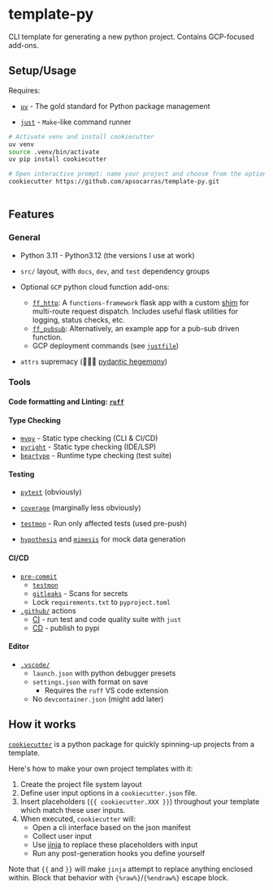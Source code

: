 # template-py

CLI template for generating a new python project. Contains GCP-focused add-ons.

## Setup/Usage

Requires:

* [`uv`](https://docs.astral.sh/uv/) - The gold standard for Python package management

* [`just`](https://github.com/casey/just) - `Make`-like command runner

```bash
# Activate venv and install cookiecutter 
uv venv 
source .venv/bin/activate
uv pip install cookiecutter 

# Open interactive prompt: name your project and choose from the options
cookiecutter https://github.com/apsocarras/template-py.git 
 
```

## Features

### General

* Python 3.11 - Python3.12 (the versions I use at work)
* `src/` layout, with `docs`, `dev`, and `test` dependency groups

* Optional `GCP` python cloud function add-ons:
  * [`ff_http`]({{cookiecutter.project_name}}/_cookie_features/ff_http): A `functions-framework` flask app with a custom [shim]({{cookiecutter.project_name}}/_cookie_features/ff_http/utils/multiroute_context.py) for multi-route request dispatch. Includes useful flask utilities for logging, status checks, etc.
  * [`ff_pubsub`]({{cookiecutter.project_name}}/_cookie_features/ff_pubsub):  Alternatively, an example app for a pub-sub driven function.
  * GCP deployment commands (see [`justfile`](/{{cookiecutter.project_name}}/justfile))

* `attrs` supremacy (🚫🫸🏻 [pydantic hegemony](https://www.youtube.com/watch?v=vCLetdhswMg))

### Tools

#### Code formatting and Linting: [`ruff`](https://astral.sh/ruff)

#### Type Checking

* [`mypy`](https://mypy.readthedocs.io/en/stable/) - Static type checking (CLI & CI/CD)
* [`pyright`](https://docs.basedpyright.com/) - Static type checking (IDE/LSP)
* [`beartype`](https://beartype.readthedocs.io/en/latest/) - Runtime type checking (test suite)

#### Testing

* [`pytest`](https://docs.pytest.org/en/stable/) (obviously)
* [`coverage`](https://coverage.readthedocs.io/en/7.11.0/) (marginally less obviously)
* [`testmon`](https://testmon.org) - Run only affected tests (used pre-push)
* [`hypothesis`](https://hypothesis.readthedocs.io/en/latest/) and [`mimesis`](https://mimesis.name/master/) for mock data generation

  <!-- * TODO: At some point I will add some-commonly used data-generation helpers which use these packages. -->

#### CI/CD

* [`pre-commit`]({{cookiecutter.project_name}}/.pre-commit-config.yaml)  
  * [`testmon`](https://testmon.org)
  * [`gitleaks`](https://gitleaks.io/) - Scans for secrets  
  * Lock `requirements.txt` to `pyproject.toml`
* [`.github/`]({{cookiecutter.project_name}}/.github) actions
  * [CI]({{cookiecutter.project_name}}/.github/workflows/ci.yaml) - run test and code quality suite with `just`
  * [CD]({{cookiecutter.project_name}}/.github/workflows/release.yaml) - publish to pypi

#### Editor

* [`.vscode/`](.vscode)
  * `launch.json` with python debugger presets
  * `settings.json` with format on save
    * Requires the `ruff` VS code extension
  * No `devcontainer.json` (might add later)

## How it works

[`cookiecutter`](https://www.cookiecutter.io/) is a python package for quickly spinning-up projects from a template.

Here's how to make your own project templates with it:

1. Create the project file system layout
2. Define user input options in a `cookiecutter.json` file.
3. Insert placeholders (`{{ cookiecutter.XXX }}`) throughout your template which match these user inputs.
4. When executed, `cookiecutter` will:
    * Open a cli interface based on the json manifest
    * Collect user input
    * Use [jinja](https://jinja.palletsprojects.com/en/stable/) to replace these placeholders with input
    * Run any post-generation hooks you define yourself

Note that `{{` and `}}` will make `jinja` attempt to replace anything enclosed within. Block that behavior with `{%raw%}`/`{%endraw%}` escape block.
